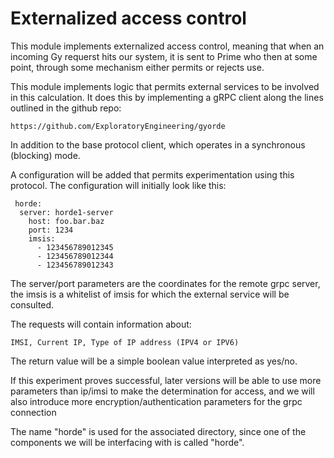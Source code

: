 Externalized access control
====

This module implements externalized access control, meaning that when
an incoming Gy requerst hits our system, it is sent to Prime who then at
some point, through some mechanism either permits or rejects use.

This module implements logic that permits external services to be involved
in this calculation.   It does this by implementing a gRPC client along the
lines outlined in the github repo:

    https://github.com/ExploratoryEngineering/gyorde

In addition to the base protocol client, which operates in a synchronous
(blocking) mode.

A configuration will be added that permits experimentation using this
protocol.  The configuration will initially look like this:

     horde:
	  server: horde1-server
	    host: foo.bar.baz
	    port: 1234
	    imsis:
	      - 123456789012345
   	      - 123456789012344
	      - 123456789012343

The server/port parameters are the coordinates for the remote grpc server,
the imsis is a whitelist of imsis for which the external service will be
consulted.

The requests will contain information about:

    IMSI, Current IP, Type of IP address (IPV4 or IPV6)

The return value will be a simple boolean value interpreted as yes/no.

If this experiment proves successful, later versions will be able to
use more parameters than ip/imsi to make the determination for access,
and we will also introduce more encryption/authentication parameters
for the grpc connection

The name "horde" is used for the associated directory, since one of the components we will be interfacing
with is called "horde".
